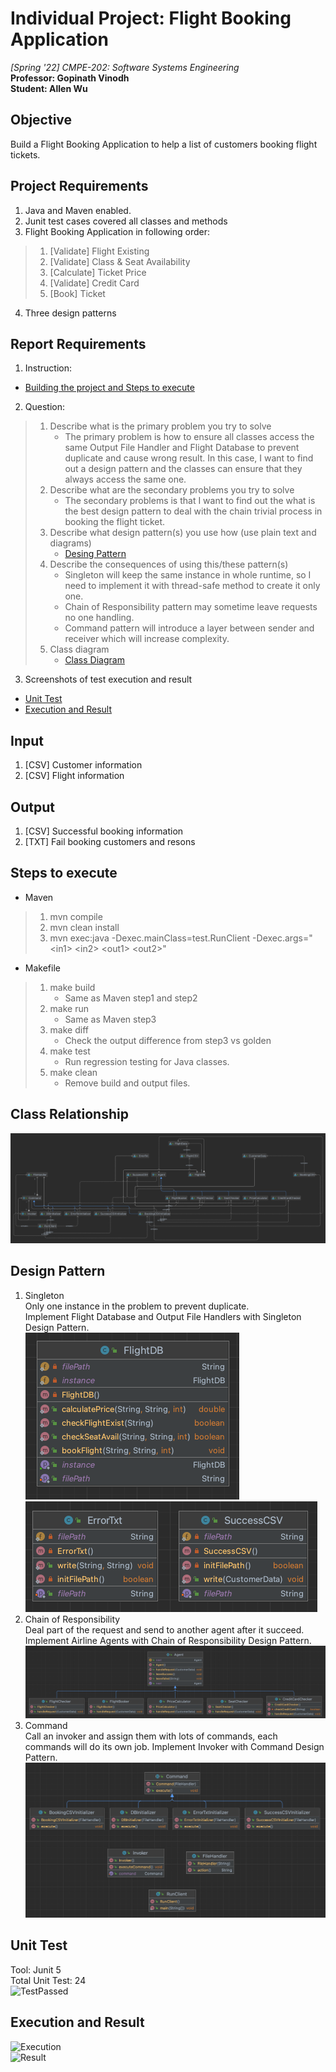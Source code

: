 # Individual Project: Flight Booking Application  
*[Spring '22] CMPE-202: Software Systems Engineering*  
**Professor: Gopinath Vinodh**  
**Student: Allen Wu**  

## Objective
Build a Flight Booking Application to help a list of customers booking flight tickets.

## Project Requirements
1. Java and Maven enabled.
2. Junit test cases covered all classes and methods
3. Flight Booking Application in following order:
>  1. [Validate] Flight Existing
>  2. [Validate] Class & Seat Availability
>  3. [Calculate] Ticket Price
>  4. [Validate] Credit Card
>  5. [Book] Ticket
4. Three design patterns

## Report Requirements
1. Instruction:
  * [Building the project and Steps to execute](#steps-to-execute)
2. Question:
>  1. Describe what is the primary problem you try to solve
>     * The primary problem is how to ensure all classes access the same Output File Handler and Flight Database to prevent duplicate and cause wrong result. In this case, I want to find out a design pattern and the classes can ensure that they always access the same one.
>  2. Describe what are the secondary problems you try to solve
>     * The secondary problems is that I want to find out the what is the best design pattern to deal with the chain trivial process in booking the flight ticket.
>  3. Describe what design pattern(s) you use how (use plain text and diagrams)
>     * [Desing Pattern](#design-pattern)
>  4. Describe the consequences of using this/these pattern(s)
>     * Singleton will keep the same instance in whole runtime, so I need to implement it with thread-safe method to create it only one.
>     * Chain of Responsibility pattern may sometime leave requests no one handling.
>     * Command pattern will introduce a layer between sender and receiver which will increase complexity. 
>  5. Class diagram
>     * [Class Diagram](#class-relationship)
3. Screenshots of test execution and result
  * [Unit Test](#unit-test)
  * [Execution and Result](#execution-and-result)

## Input
1. [CSV] Customer information
2. [CSV] Flight information

## Output
1. [CSV] Successful booking information
2. [TXT] Fail booking customers and resons

## Steps to execute
* Maven
>  1. mvn compile
>  2. mvn clean install
>  3. mvn exec:java -Dexec.mainClass=test.RunClient -Dexec.args="\<in1> \<in2> \<out1> \<out2>"
* Makefile
>  1. make build
>     * Same as Maven step1 and step2
>  2. make run
>     * Same as Maven step3
>  3. make diff
>     * Check the output difference from step3 vs golden
>  4. make test
>     * Run regression testing for Java classes.
>  5. make clean
>     * Remove build and output files.

## Class Relationship
![Relation](fig/ClassRelation.png)

## Design Pattern
1. Singleton  
Only one instance in the problem to prevent duplicate.  
Implement Flight Database and Output File Handlers with Singleton Design Pattern.  
![Database](fig/DatabaseSingleton.png)
![Output Handler](fig/OutputHandlerSingleton.png)
2. Chain of Responsibility  
Deal part of the request and send to another agent after it succeed.  
Implement Airline Agents with Chain of Responsibility Design Pattern. 
![Agent](fig/AgentChainOfResponsibility.png)
3. Command  
Call an invoker and assign them with lots of commands, each commands will do its own job.
Implement Invoker with Command Design Pattern.  
![Invoker](fig/InvokerCommand.png)

## Unit Test
Tool: Junit 5  
Total Unit Test: 24  
![TestPassed]()

## Execution and Result
![Execution]()  
![Result]()  
